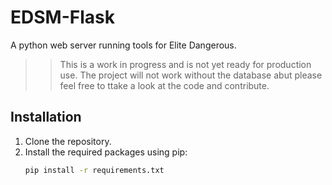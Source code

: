 # EDSM-Flask

A python web server running tools for Elite Dangerous.

>> This is a work in progress and is not yet ready for production use. The project will not work without the database abut please feel free to ttake a look at the code and contribute.

## Installation

1. Clone the repository.
2. Install the required packages using pip:
   ```bash
   pip install -r requirements.txt
   ```
